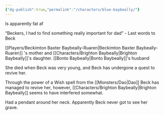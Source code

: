 ```yaml
---
{"dg-publish":true,"permalink":"/characters/blue-baybeally/"}
---
```



Is apparently fat af

“Beckers, I had to find something really important for dad” - Last words to Beck

[[Players/Beckimton Baxter Baybeally-Ruaren\|Beckimton Baxter Baybeally-Ruaren]] 's mother and [[Characters/Brighton Baybeally\|Brighton Baybeally]]'s daughter.
[[Bonto Baybeally\|Bonto Baybeally]]'s husband


She died when Beck was very young, and Beck has undergone a quest to revive her.

Through the power of a Wish spell from the [[Monsters/Dao\|Dao]] Beck has managed to revive her, however, [[Characters/Brighton Baybeally\|Brighton Baybeally]] seems to have interfered somewhat.

Had a pendant around her neck. Apparently Beck never got to see her grave. 